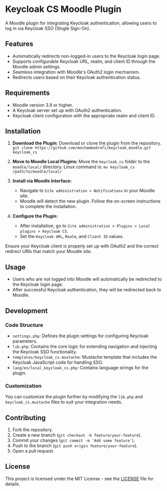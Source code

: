 
# Keycloak CS Moodle Plugin

A Moodle plugin for integrating Keycloak authentication, allowing users to log in via Keycloak SSO (Single Sign-On).

## Features

-   Automatically redirects non-logged-in users to the Keycloak login page.
-   Supports configurable Keycloak URL, realm, and client ID through the Moodle admin settings.
-   Seamless integration with Moodle's OAuth2 login mechanism.
-   Redirects users based on their Keycloak authentication status.

## Requirements

-   Moodle version 3.9 or higher.
-   A Keycloak server set up with OAuth2 authentication.
-   Keycloak client configuration with the appropriate realm and client ID.

## Installation

1.  **Download the Plugin:** Download or clone the plugin from the repository. `git clone https://github.com/mochammadrafi/keycloak_moodle.git keycloak_cs`
2.  **Move to Moodle Local Plugins:** Move the `keycloak_cs` folder to the `moodle/local/` directory. Linux command is: `mv keycloak_cs /path/to/moodle/local/` 
3.  **Install via Moodle Interface:**
    -   Navigate to `Site administration > Notifications` in your Moodle site.
    -   Moodle will detect the new plugin. Follow the on-screen instructions to complete the installation.
4.  **Configure the Plugin:**
    
    -   After installation, go to `Site administration > Plugins > Local plugins > Keycloak CS`.
    -   Set the `Keycloak URL`, `Realm`, and `Client ID` values.
    
Ensure your Keycloak client is properly set up with OAuth2 and the correct redirect URIs that match your Moodle site.

## Usage

-   Users who are not logged into Moodle will automatically be redirected to the Keycloak login page.
-   After successful Keycloak authentication, they will be redirected back to Moodle.

## Development

### Code Structure

-   `settings.php`: Defines the plugin settings for configuring Keycloak parameters.
-   `lib.php`: Contains the core logic for extending navigation and injecting the Keycloak SSO functionality.
-   `templates/keycloak_cs.mustache`: Mustache template that includes the Keycloak JavaScript code for handling SSO.
-   `lang/en/local_keycloak_cs.php`: Contains language strings for the plugin.

### Customization

You can customize the plugin further by modifying the `lib.php` and `keycloak_cs.mustache` files to suit your integration needs.

## Contributing

1.  Fork the repository.
2.  Create a new branch (`git checkout -b feature/your-feature`).
3.  Commit your changes (`git commit -m 'Add some feature'`).
4.  Push to the branch (`git push origin feature/your-feature`).
5.  Open a pull request.

## License

This project is licensed under the MIT License - see the [LICENSE](https://github.com/mochammadrafi/keycloak-moodle/blob/main/LICENSE) file for details.
